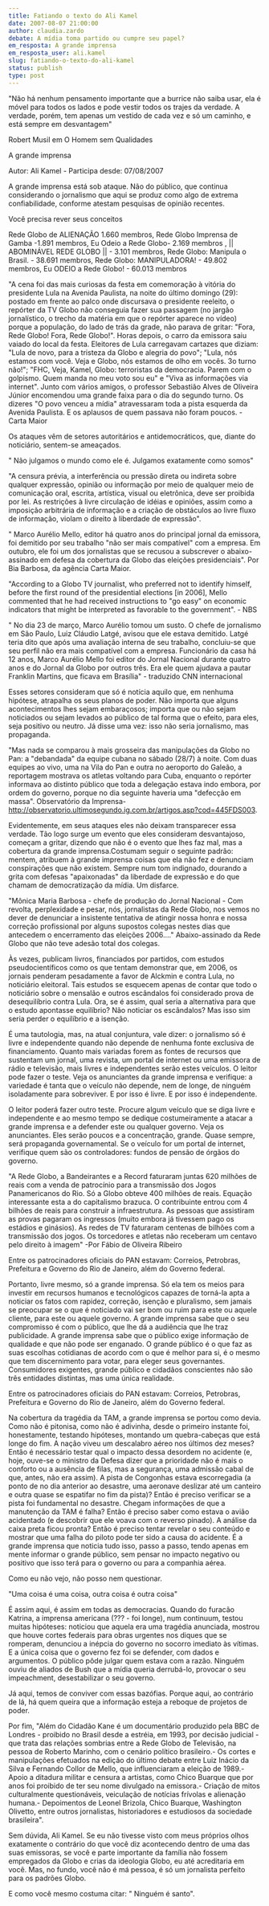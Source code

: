 ```yaml
---
title: Fatiando o texto do Ali Kamel
date: 2007-08-07 21:00:00
author: claudia.zardo
debate: A mídia toma partido ou cumpre seu papel?
em_resposta: A grande imprensa
em_resposta_user: ali.kamel
slug: fatiando-o-texto-do-ali-kamel
status: publish 
type: post
---
```


  

"Não há nenhum pensamento importante que a burrice não saiba usar, ela é móvel para todos os lados e pode vestir todos os trajes da verdade. A verdade, porém, tem apenas um vestido de cada vez e só um caminho, e está sempre em desvantagem"  

Robert Musil em O Homem sem Qualidades  

  

  

A grande imprensa  

Autor: Ali Kamel - Participa desde: 07/08/2007   

A grande imprensa está sob ataque. Não do público, que continua considerando o jornalismo que aqui se produz como algo de extrema confiabilidade, conforme atestam pesquisas de opinião recentes.   

Você precisa rever seus conceitos  

Rede Globo de ALIENAÇÃO 1.660 membros, Rede Globo Imprensa de Gamba -1.891 membros, Eu Odeio a Rede Globo- 2.169 membros , || ABOMINÁVEL REDE GLOBO || - 3.101 membros, Rede Globo: Manipula o Brasil. - 38.691 membros, Rede Globo: MANIPULADORA! - 49.802 membros, Eu ODEIO a Rede Globo! - 60.013 membros  

"A cena foi das mais curiosas da festa em comemoração à vitória do presidente Lula na Avenida Paulista, na noite do último domingo (29): postado em frente ao palco onde discursava o presidente reeleito, o repórter da TV Globo não conseguia fazer sua passagem (no jargão jornalístico, o trecho da matéria em que o repórter aparece no vídeo) porque a população, do lado de trás da grade, não parava de gritar: "Fora, Rede Globo! Fora, Rede Globo!". Horas depois, o carro da emissora saiu vaiado do local da festa. Eleitores de Lula carregavam cartazes que diziam: "Lula de novo, para a tristeza da Globo e alegria do povo"; "Lula, nós estamos com você. Veja e Globo, nós estamos de olho em vocês. 3o turno não!"; "FHC, Veja, Kamel, Globo: terroristas da democracia. Parem com o golpismo. Quem manda no meu voto sou eu" e "Viva as informações via internet". Junto com vários amigos, o professor Sebastião Alves de Oliveira Júnior encomendou uma grande faixa para o dia do segundo turno. Os dizeres "O povo venceu a mídia" atravessaram toda a pista esquerda da Avenida Paulista. E os aplausos de quem passava não foram poucos. - Carta Maior  

  

Os ataques vêm de setores autoritários e antidemocráticos, que, diante do noticiário, sentem-se ameaçados.   

" Não julgamos o mundo como ele é. Julgamos exatamente como somos"  

"A censura prévia, a interferência ou pressão direta ou indireta sobre qualquer expressão, opinião ou informação por meio de qualquer meio de comunicação oral, escrita, artística, visual ou eletrônica, deve ser proibida por lei. As restrições à livre circulação de idéias e opiniões, assim como a imposição arbitrária de informação e a criação de obstáculos ao livre fluxo de informação, violam o direito à liberdade de expressão".  

" Marco Aurélio Mello, editor há quatro anos do principal jornal da emissora, foi demitido por seu trabalho "não ser mais compatível" com a empresa. Em outubro, ele foi um dos jornalistas que se recusou a subscrever o abaixo-assinado em defesa da cobertura da Globo das eleições presidenciais". Por Bia Barbosa, da agência Carta Maior.  

"According to a Globo TV journalist, who preferred not to identify himself, before the first round of the presidential elections [in 2006], Mello commented that he had received instructions to "go easy" on economic indicators that might be interpreted as favorable to the government". - NBS  

" No dia 23 de março, Marco Aurélio tomou um susto. O chefe de jornalismo em São Paulo, Luiz Cláudio Latgé, avisou que ele estava demitido. Latgé teria dito que após uma avaliação interna de seu trabalho, concluiu-se que seu perfil não era mais compatível com a empresa. Funcionário da casa há 12 anos, Marco Aurélio Mello foi editor do Jornal Nacional durante quatro anos e do Jornal da Globo por outros três. Era ele quem ajudava a pautar Franklin Martins, que ficava em Brasília" - traduzido CNN internacional  

Esses setores consideram que só é notícia aquilo que, em nenhuma hipótese, atrapalha os seus planos de poder. Não importa que alguns acontecimentos lhes sejam embaraçosos; importa que ou não sejam noticiados ou sejam levados ao público de tal forma que o efeito, para eles, seja positivo ou neutro. Já disse uma vez: isso não seria jornalismo, mas propaganda.  

"Mas nada se comparou à mais grosseira das manipulações da Globo no Pan: a "debandada" da equipe cubana no sábado (28/7) à noite. Com duas equipes ao vivo, uma na Vila do Pan e outra no aeroporto do Galeão, a reportagem mostrava os atletas voltando para Cuba, enquanto o repórter informava ao distinto público que toda a delegação estava indo embora, por ordem do governo, porque no dia seguinte haveria uma "defecção em massa". Observatório da Imprensa- http://observatorio.ultimosegundo.ig.com.br/artigos.asp?cod=445FDS003.  

Evidentemente, em seus ataques eles não deixam transparecer essa verdade. Tão logo surge um evento que eles consideram desvantajoso, começam a gritar, dizendo que não é o evento que lhes faz mal, mas a cobertura da grande imprensa.Costumam seguir o seguinte padrão: mentem, atribuem à grande imprensa coisas que ela não fez e denunciam conspirações que não existem. Sempre num tom indignado, dourando a grita com defesas "apaixonadas" da liberdade de expressão e do que chamam de democratização da mídia. Um disfarce.   

"Mônica Maria Barbosa - chefe de produção do Jornal Nacional - Com revolta, perplexidade e pesar, nós, jornalistas da Rede Globo, nos vemos no dever de denunciar a insistente tentativa de atingir nossa honra e nossa correção profissional por alguns supostos colegas nestes dias que antecedem o encerramento das eleições 2006...." Abaixo-assinado da Rede Globo que não teve adesão total dos colegas.  

Às vezes, publicam livros, financiados por partidos, com estudos pseudocientíficos como os que tentam demonstrar que, em 2006, os jornais penderam pesadamente a favor de Alckmin e contra Lula, no noticiário eleitoral. Tais estudos se esquecem apenas de contar que todo o noticiário sobre o mensalão e outros escândalos foi considerado prova de desequilíbrio contra Lula. Ora, se é assim, qual seria a alternativa para que o estudo apontasse equilíbrio? Não noticiar os escândalos? Mas isso sim seria perder o equilíbrio e a isenção.  

 É uma tautologia, mas, na atual conjuntura, vale dizer: o jornalismo só é livre e independente quando não depende de nenhuma fonte exclusiva de financiamento. Quanto mais variadas forem as fontes de recursos que sustentam um jornal, uma revista, um portal de internet ou uma emissora de rádio e televisão, mais livres e independentes serão estes veículos. O leitor pode fazer o teste. Veja os anunciantes da grande imprensa e verifique: a variedade é tanta que o veículo não depende, nem de longe, de ninguém isoladamente para sobreviver. E por isso é livre. E por isso é independente.   

O leitor poderá fazer outro teste. Procure algum veículo que se diga livre e independente e ao mesmo tempo se dedique costumeiramente a atacar a grande imprensa e a defender este ou qualquer governo. Veja os anunciantes. Eles serão poucos e a concentração, grande. Quase sempre, será propaganda governamental. Se o veículo for um portal de internet, verifique quem são os controladores: fundos de pensão de órgãos do governo.   

"A Rede Globo, a Bandeirantes e a Record faturaram juntas 620 milhões de reais com a venda de patrocínio para a transmissão dos Jogos Panamericanos do Rio. Só a Globo obteve 400 milhões de reais. Equação interessante esta a do capitalismo brazuca. O contribuinte entrou com 4 bilhões de reais para construir a infraestrutura. As pessoas que assistiram as provas pagaram os ingressos (muito embora já tivessem pago os estádios e ginásios). As redes de TV faturaram centenas de bilhões com a transmissão dos jogos. Os torcedores e atletas não receberam um centavo pelo direito à imagem" -Por Fábio de Oliveira Ribeiro  

Entre os patrocinadores oficiais do PAN estavam: Correios, Petrobras, Prefeitura e Governo do Rio de Janeiro, além do Governo federal.  

  

 Portanto, livre mesmo, só a grande imprensa. Só ela tem os meios para investir em recursos humanos e tecnológicos capazes de torná-la apta a noticiar os fatos com rapidez, correção, isenção e pluralismo, sem jamais se preocupar se o que é noticiado vai ser bom ou ruim para este ou aquele cliente, para este ou aquele governo. A grande imprensa sabe que o seu compromisso é com o público, que lhe dá a audiência que lhe traz publicidade. A grande imprensa sabe que o público exige informação de qualidade e que não pode ser enganado. O grande público é o que faz as suas escolhas cotidianas de acordo com o que é melhor para si, é o mesmo que tem discernimento para votar, para eleger seus governantes. Consumidores exigentes, grande público e cidadãos conscientes não são três entidades distintas, mas uma única realidade.  

  

Entre os patrocinadores oficiais do PAN estavam: Correios, Petrobras, Prefeitura e Governo do Rio de Janeiro, além do Governo federal.   

  

Na cobertura da tragédia da TAM, a grande imprensa se portou como devia. Como não é pitonisa, como não é adivinha, desde o primeiro instante foi, honestamente, testando hipóteses, montando um quebra-cabeças que está longe do fim. A nação viveu um descalabro aéreo nos últimos dez meses? Então é necessário testar qual o impacto dessa desordem no acidente (e, hoje, ouve-se o ministro da Defesa dizer que a prioridade não é mais o conforto ou a ausência de filas, mas a segurança, uma admissão cabal de que, antes, não era assim). A pista de Congonhas estava escorregadia (a ponto de no dia anterior ao desastre, uma aeronave deslizar até um canteiro e outra quase se espatifar no fim da pista)? Então é preciso verificar se a pista foi fundamental no desastre. Chegam informações de que a manutenção da TAM é falha? Então é preciso saber como estava o avião acidentado (e descobrir que ele voava com o reverso pinado). A análise da caixa preta ficou pronta? Então é preciso tentar revelar o seu conteúdo e mostrar que uma falha do piloto pode ter sido a causa do acidente. É a grande imprensa que noticia tudo isso, passo a passo, tendo apenas em mente informar o grande público, sem pensar no impacto negativo ou positivo que isso terá para o governo ou para a companhia aérea.  

Como eu não vejo, não posso nem questionar.  

"Uma coisa é uma coisa, outra coisa é outra coisa"  

É assim aqui, é assim em todas as democracias. Quando do furacão Katrina, a imprensa americana (??? - foi longe), num continuum, testou muitas hipóteses: noticiou que aquela era uma tragédia anunciada, mostrou que houve cortes federais para obras urgentes nos diques que se romperam, denunciou a inépcia do governo no socorro imediato às vítimas. E a única coisa que o governo fez foi se defender, com dados e argumentos. O público pôde julgar quem estava com a razão. Ninguém ouviu de aliados de Bush que a mídia queria derrubá-lo, provocar o seu impeachment, desestabilizar o seu governo.  

Já aqui, temos de conviver com essas bazófias. Porque aqui, ao contrário de lá, há quem queira que a informação esteja a reboque de projetos de poder.  

  

Por fim, "Além do Cidadão Kane é um documentário produzido pela BBC de Londres - proibido no Brasil desde a estréia, em 1993, por decisão judicial - que trata das relações sombrias entre a Rede Globo de Televisão, na pessoa de Roberto Marinho, com o cenário político brasileiro.- Os cortes e manipulações efetuados na edição do último debate entre Luiz Inácio da Silva e Fernando Collor de Mello, que influenciaram a eleição de 1989.- Apoio a ditadura militar e censura a artistas, como Chico Buarque que por anos foi proibido de ter seu nome divulgado na emissora.- Criação de mitos culturalmente questionáveis, veiculação de notícias frívolas e alienação humana.- Depoimentos de Leonel Brizola, Chico Buarque, Washington Olivetto, entre outros jornalistas, historiadores e estudiosos da sociedade brasileira".  

  

Sem dúvida, Ali Kamel. Se eu não tivesse visto com meus próprios olhos exatamente o contrário do que você diz acontecendo dentro de uma das suas emissoras, se você e parte importante da família não fossem empregados da Globo e crias da ideologia Globo, eu até acreditaria em você. Mas, no fundo, você não é má pessoa, é só um jornalista perfeito para os padrões Globo.   

E como você mesmo costuma citar: " Ninguém é santo".
